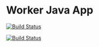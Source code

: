 # Worker Java App

[![Build Status](https://jenkins.kdemo.ocloud.today/buildStatus/icon?job=kdemo%2Fworker-build)](https://jenkins.kdemo.ocloud.today/job/kdemo/job/worker-build/)

[![Build Status](https://jenkins.kdemo.ocloud.today/buildStatus/icon?job=kdemo%2Fworker-test&subject=UnitTest)](https://jenkins.kdemo.ocloud.today/job/kdemo/job/worker-test/)
